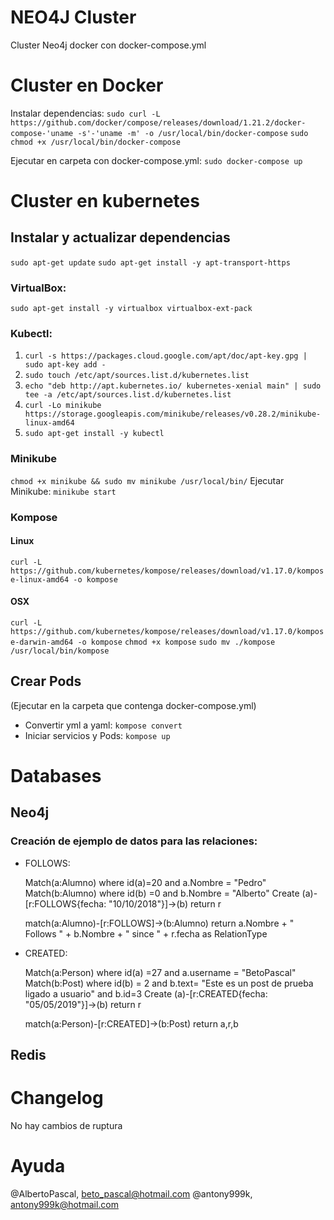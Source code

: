 # NEO4J Cluster

Cluster Neo4j docker con docker-compose.yml 

# Cluster en Docker

Instalar dependencias:
`sudo curl -L https://github.com/docker/compose/releases/download/1.21.2/docker-compose-'uname -s'-'uname -m' -o /usr/local/bin/docker-compose`
`sudo chmod +x /usr/local/bin/docker-compose`

Ejecutar en carpeta con docker-compose.yml: 
`sudo docker-compose up`

# Cluster en kubernetes

## Instalar y actualizar dependencias

`sudo apt-get update`
`sudo apt-get install -y apt-transport-https`

### VirtualBox:

`sudo apt-get install -y virtualbox virtualbox-ext-pack`

### Kubectl:
1. `curl -s https://packages.cloud.google.com/apt/doc/apt-key.gpg | sudo apt-key add -`
2. `sudo touch /etc/apt/sources.list.d/kubernetes.list `
3. `echo "deb http://apt.kubernetes.io/ kubernetes-xenial main" | sudo tee -a /etc/apt/sources.list.d/kubernetes.list`
4. `curl -Lo minikube https://storage.googleapis.com/minikube/releases/v0.28.2/minikube-linux-amd64`
5. `sudo apt-get install -y kubectl`

### Minikube

`chmod +x minikube && sudo mv minikube /usr/local/bin/`
Ejecutar Minikube: `minikube start`

### Kompose

#### Linux

`curl -L https://github.com/kubernetes/kompose/releases/download/v1.17.0/kompose-linux-amd64 -o kompose`

#### OSX

`curl -L https://github.com/kubernetes/kompose/releases/download/v1.17.0/kompose-darwin-amd64 -o kompose`
`chmod +x kompose`
`sudo mv ./kompose /usr/local/bin/kompose`

## Crear Pods
(Ejecutar en la carpeta que contenga docker-compose.yml)

- Convertir yml a yaml: `kompose convert`
- Iniciar servicios y Pods: `kompose up`

# Databases


## Neo4j


### Creación de ejemplo de datos para las relaciones:
- FOLLOWS:
	
	Match(a:Alumno) where id(a)=20 and a.Nombre = "Pedro"
	Match(b:Alumno) where id(b) =0 and b.Nombre = "Alberto"
	Create (a)-[r:FOLLOWS{fecha: "10/10/2018"}]->(b)
	return r

	match(a:Alumno)-[r:FOLLOWS]->(b:Alumno) return a.Nombre + " Follows " + b.Nombre + " since " + r.fecha as RelationType

- CREATED:

	Match(a:Person) where id(a) =27 and a.username = "BetoPascal"
	Match(b:Post) where id(b) = 2 and b.text= "Este es un post de prueba ligado a usuario" and b.id=3
	Create (a)-[r:CREATED{fecha: "05/05/2019"}]->(b)
	return r

	match(a:Person)-[r:CREATED]->(b:Post) return a,r,b

## Redis

# Changelog
No hay cambios de ruptura

# Ayuda
@AlbertoPascal, beto_pascal@hotmail.com
@antony999k, antony999k@hotmail.com
